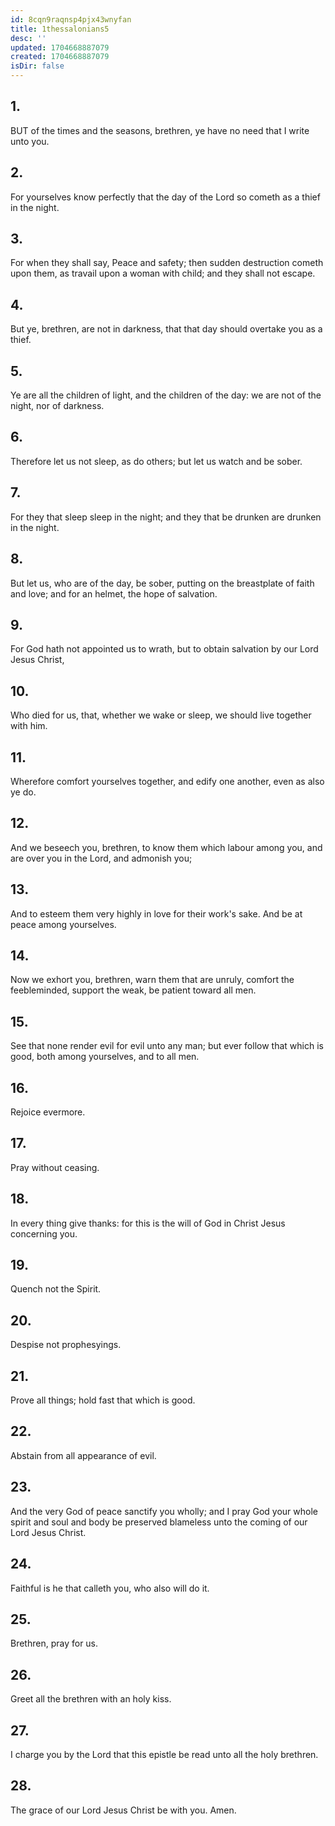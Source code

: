 ```yaml
---
id: 8cqn9raqnsp4pjx43wnyfan
title: 1thessalonians5
desc: ''
updated: 1704668887079
created: 1704668887079
isDir: false
---
```

## 1.
BUT of the times and the seasons, brethren, ye have no need that I write unto you.
## 2.
For yourselves know perfectly that the day of the Lord so cometh as a thief in the night.
## 3.
For when they shall say, Peace and safety; then sudden destruction cometh upon them, as travail upon a woman with child; and they shall not escape.
## 4.
But ye, brethren, are not in darkness, that that day should overtake you as a thief.
## 5.
Ye are all the children of light, and the children of the day: we are not of the night, nor of darkness.
## 6.
Therefore let us not sleep, as do others; but let us watch and be sober.
## 7.
For they that sleep sleep in the night; and they that be drunken are drunken in the night.
## 8.
But let us, who are of the day, be sober, putting on the breastplate of faith and love; and for an helmet, the hope of salvation.
## 9.
For God hath not appointed us to wrath, but to obtain salvation by our Lord Jesus Christ,
## 10.
Who died for us, that, whether we wake or sleep, we should live together with him.
## 11.
Wherefore comfort yourselves together, and edify one another, even as also ye do.
## 12.
And we beseech you, brethren, to know them which labour among you, and are over you in the Lord, and admonish you;
## 13.
And to esteem them very highly in love for their work's sake. And be at peace among yourselves.
## 14.
Now we exhort you, brethren, warn them that are unruly, comfort the feebleminded, support the weak, be patient toward all men.
## 15.
See that none render evil for evil unto any man; but ever follow that which is good, both among yourselves, and to all men.
## 16.
Rejoice evermore.
## 17.
Pray without ceasing.
## 18.
In every thing give thanks: for this is the will of God in Christ Jesus concerning you.
## 19.
Quench not the Spirit.
## 20.
Despise not prophesyings.
## 21.
Prove all things; hold fast that which is good.
## 22.
Abstain from all appearance of evil.
## 23.
And the very God of peace sanctify you wholly; and I pray God your whole spirit and soul and body be preserved blameless unto the coming of our Lord Jesus Christ.
## 24.
Faithful is he that calleth you, who also will do it.
## 25.
Brethren, pray for us.
## 26.
Greet all the brethren with an holy kiss.
## 27.
I charge you by the Lord that this epistle be read unto all the holy brethren.
## 28.
The grace of our Lord Jesus Christ be with you. Amen.
